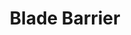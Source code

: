 ---
title: "Blade Barrier"
index: "blade-barrier"
permalink: /spells/blade-barrier/
tags:
  - Spell
  - 6th Level
  - Evocation
  - Damage
  - Slashing
available_for:
  - Cleric
level: "6th Level"
school: "Evocation"
range: "90 ft"
area: "100 ft"
shape: "Line"
comp:
  - V
  - S
duration: "10 Minutes"
concentration: true
attack: "DEX Save"
effect: "Slashing"
description: |
  You create a vertical wall of whirling, razor-sharp blades made of magical energy. The wall appears within range and lasts for the duration. You can make a straight wall up to 100 feet long, 20 feet high, and 5 feet thick, or a ringed wall up to 60 feet in diameter, 20 feet high, and 5 feet thick. The wall provides three-quarters cover to creatures behind it, and its space is difficult terrain.

  When a creature enters the wall's area for the first time on a turn or starts its turn there, the creature must make a dexterity saving throw. On a failed save, the creature takes 6d10 slashing damage. On a successful save, the creature takes half as much damage.
excerpt: "You create a vertical wall of whirling, razor-sharp blades made of magical energy."
source: "Basic Rules"
---
